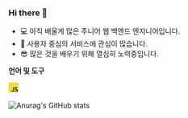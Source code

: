 ### Hi there 👋


* 💻 아직 배울게 많은 주니어 웹 백엔드 엔지니어입니다.
* 🎨 사용자 중심의 서비스에 관심이 많습니다.
* 😎 많은 것을 배우기 위해 열심히 노력중입니다.

**언어 및 도구**  

<code><img height="20" src="https://raw.githubusercontent.com/github/explore/80688e429a7d4ef2fca1e82350fe8e3517d3494d/topics/javascript/javascript.png"></code>

![Anurag's GitHub stats](https://github-readme-stats.vercel.app/api?username=csw980928@gmail.com&show_icons=true&theme=radical)
<!--
**ChoiSeungWoo98/ChoiSeungWoo98** is a ✨ _special_ ✨ repository because its `README.md` (this file) appears on your GitHub profile.

Here are some ideas to get you started:

- 🔭 I’m currently working on ...
- 🌱 I’m currently learning ...
- 👯 I’m looking to collaborate on ...
- 🤔 I’m looking for help with ...
- 💬 Ask me about ...
- 📫 How to reach me: ...
- 😄 Pronouns: ...
- ⚡ Fun fact: ...
-->
